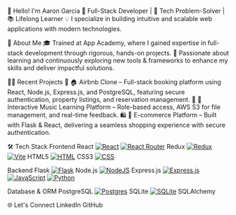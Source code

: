 👋 Hello! I'm Aaron Garcia
🔧 Full-Stack Developer | 🎯 Tech Problem-Solver | 📚 Lifelong Learner
💡 I specialize in building intuitive and scalable web applications with modern technologies.

🚀 About Me
🎓 Trained at App Academy, where I gained expertise in full-stack development through rigorous, hands-on projects.
🌱 Passionate about learning and continuously exploring new tools & frameworks to enhance my skills and deliver impactful solutions.

🧑‍💻 Recent Projects
🏡 🏠 Airbnb Clone – Full-stack booking platform using React, Node.js, Express.js, and PostgreSQL, featuring secure authentication, property listings, and reservation management.
🎵 🎼 Interactive Music Learning Platform – Role-based access, AWS S3 for file management, and real-time feedback.
🛍️ 🛒 E-commerce Platform – Built with Flask & React, delivering a seamless shopping experience with secure authentication.

🛠️ Tech Stack
Frontend
React [![React](https://img.shields.io/badge/React-%2320232a.svg?logo=react&logoColor=%2361DAFB)](#) [![React Router](https://img.shields.io/badge/React_Router-CA4245?logo=react-router&logoColor=white)](#) Redux [![Redux](https://img.shields.io/badge/Redux-764ABC?logo=redux&logoColor=fff)](#) 	[![Vite](https://img.shields.io/badge/Vite-646CFF?logo=vite&logoColor=fff)](#) HTML5 [![HTML](https://img.shields.io/badge/HTML-%23E34F26.svg?logo=html5&logoColor=white)](#)
 CSS3 [![CSS](https://img.shields.io/badge/CSS-1572B6?logo=css3&logoColor=fff)](#)


Backend
Flask [![Flask](https://img.shields.io/badge/Flask-000?logo=flask&logoColor=fff)](#)
 Node.js [![NodeJS](https://img.shields.io/badge/Node.js-6DA55F?logo=node.js&logoColor=white)](#)
 Express.js [![Express.js](https://img.shields.io/badge/Express.js-%23404d59.svg?logo=express&logoColor=%2361DAFB)](#) [![JavaScript](https://img.shields.io/badge/JavaScript-F7DF1E?logo=javascript&logoColor=000)](#) [![Python](https://img.shields.io/badge/Python-3776AB?logo=python&logoColor=fff)](#)


Database & ORM
PostgreSQL [![Postgres](https://img.shields.io/badge/Postgres-%23316192.svg?logo=postgresql&logoColor=white)](#) SQLite [![SQLite](https://img.shields.io/badge/SQLite-%2307405e.svg?logo=sqlite&logoColor=white)](#)
 SQLAlchemy

🌐 Let's Connect
LinkedIn GitHub
